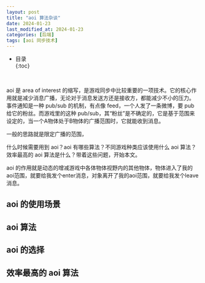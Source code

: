 ```yaml
---
layout: post
title: "aoi 算法杂谈"
date: 2024-01-23
last_modified_at: 2024-01-23
categories: [后端]
tags: [aoi 同步技术]
---
```


* 目录  
{:toc}
<br/>

aoi 是 area of interest 的缩写，是游戏同步中比较重要的一项技术。它的核心作用就是减少消息广播，无论对于消息发送方还是接收方，都能减少不小的压力。     
事件通知是一种 pub/sub 的机制，有点像 feed，一个人发了一条微博，要 pub 给它的粉丝。而游戏里的这种 pub/sub，其“粉丝”是不确定的，它是基于范围来设定的，当一个A物体处于B物体的广播范围时，它就能收到消息。  

一般的思路就是限定广播的范围，

什么时候需要用到 aoi？aoi 有哪些算法？不同游戏种类应该使用什么 aoi 算法？效率最高的 aoi 算法是什么？带着这些问题，开始本文。  

aoi 的作用就是动态的增减游戏中各体物体视野内的其他物体，物体进入了我的aoi范围，就要给我发个enter消息，对象离开了我的aoi范围，就要给我发个leave消息。  

## aoi 的使用场景

## aoi 算法

## aoi 的选择

## 效率最高的 aoi 算法